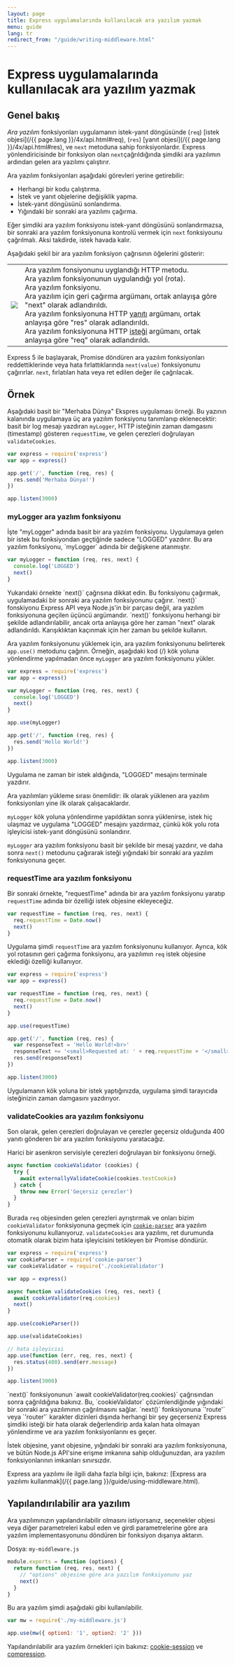 ```yaml
---
layout: page
title: Express uygulamalarında kullanılacak ara yazılım yazmak
menu: guide
lang: tr
redirect_from: "/guide/writing-middleware.html"
---
```

# Express uygulamalarında kullanılacak ara yazılım yazmak

<h2>Genel bakış</h2>

_Ara yazılım_ fonksiyonları uygulamanın istek-yanıt döngüsünde (`req`) [istek objesi](/{{ page.lang }}/4x/api.html#req), (`res`) [yanıt objesi](/{{ page.lang }}/4x/api.html#res), ve `next` metoduna sahip fonksiyonlardır. Express yönlendiricisinde bir fonksiyon olan `next`çağrıldığında şimdiki ara yazılımın ardından gelen ara yazılımı çalıştırır.

Ara yazılım fonksiyonları aşağıdaki görevleri yerine getirebilir:

* Herhangi bir kodu çalıştırma.
* İstek ve yanıt objelerine değişiklik yapma.
* İstek-yanıt döngüsünü sonlandırma.
* Yığındaki bir sonraki ara yazılımı çağırma.

Eğer şimdiki ara yazılım fonksiyonu istek-yanıt döngüsünü sonlandırmazsa, bir sonraki ara yazılım fonksiyonuna kontrolü vermek için `next` fonksiyounu çağrılmalı. Aksi takdirde, istek havada kalır.

Aşağıdaki şekil bir ara yazılım fonksiyon çağrısının öğelerini gösterir:

<table id="mw-fig">
<tr><td id="mw-fig-imgcell">
<img src="/images/express-mw.png" id="mw-fig-img" />
</td>
<td class="mw-fig-callouts">
<div class="callout" id="callout1">Ara yazılım fonsiyonunu uyglandığı HTTP metodu.</div>

<div class="callout" id="callout2">Ara yazılım fonksiyonunun uygulandığı yol (rota).</div>

<div class="callout" id="callout3">Ara yazılım fonksiyonu.</div>

<div class="callout" id="callout4">Ara yazılım için geri çağırma argümanı, ortak anlayışa göre "next" olarak adlandırıldı.</div>

<div class="callout" id="callout5">Ara yazılım fonksiyonuna HTTP <a href="/{{ page.lang }}/4x/api.html#res">yanıtı</a> argümanı, ortak anlayışa göre "res" olarak adlandırıldı.</div>

<div class="callout" id="callout6">Ara yazılım fonksiyonuna HTTP <a href="/{{ page.lang }}/4x/api.html#req">isteği</a> argümanı, ortak anlayışa göre "req" olarak adlandırıldı.</div>
</td></tr>
</table>

Express 5 ile başlayarak, Promise döndüren ara yazılım fonksiyonları reddettiklerinde veya hata fırlattıklarında `next(value)` fonksiyonunu çağırırlar. `next`, fırlatılan hata veya ret edilen değer ile çağrılacak.

<h2>Örnek</h2>

Aşağıdaki basit bir "Merhaba Dünya" Ekspres uygulaması örneği. Bu yazının kalanında uygulamaya üç ara yazılım fonksiyonu tanımlanıp eklenecektir: basit bir log mesajı yazdıran `myLogger`, HTTP isteğinin zaman damgasını (timestamp) gösteren `requestTime`, ve gelen çerezleri doğrulayan `validateCookies`.

```js
var express = require('express')
var app = express()

app.get('/', function (req, res) {
  res.send('Merhaba Dünya!')
})

app.listen(3000)
```

<h3>myLogger ara yazlım fonksiyonu</h3>
İşte "myLogger" adında basit bir ara yazılım fonksiyonu. Uygulamaya gelen bir istek bu fonksiyondan geçtiğinde sadece "LOGGED" yazdırır. Bu ara yazılım fonksiyonu, `myLogger` adında bir değişkene atanmıştır.

```js
var myLogger = function (req, res, next) {
  console.log('LOGGED')
  next()
}
```

<div class="doc-box doc-notice" markdown="1">
Yukarıdaki örnekte `next()` çağrısına dikkat edin. Bu fonksiyonu çağırmak, uygulamadaki bir sonraki ara yazılım fonksiyonunu çağırır. `next()` fonskiyonu Express API veya Node.js'in bir parçası değil, ara yazılım fonksiyonuna geçilen üçüncü argümandır. `next()` fonksiyonu herhangi bir şekilde adlandırılabilir, ancak orta anlayışa göre her zaman "next" olarak adlandırıldı. Karışıklıktan kaçınmak için her zaman bu şekilde kullanın.
</div>

Ara yazılım fonksiyonunu yüklemek için, ara yazılım fonksiyonunu belirterek `app.use()` metodunu çağırın.
Örneğin, aşağıdaki kod (/) kök yoluna yönlendirme yapılmadan önce `myLogger` ara yazılım fonksiyonunu yükler.

```js
var express = require('express')
var app = express()

var myLogger = function (req, res, next) {
  console.log('LOGGED')
  next()
}

app.use(myLogger)

app.get('/', function (req, res) {
  res.send('Hello World!')
})

app.listen(3000)
```

Uygulama ne zaman bir istek aldığında, "LOGGED" mesajını terminale yazdırır.

Ara yazılımları yükleme sırası önemlidir: ilk olarak yüklenen ara yazılım fonksiyonları yine ilk olarak çalışacaklardır.

`myLogger` kök yoluna yönlendirme yapıldıktan sonra yüklenirse, istek hiç ulaşmaz ve uygulama "LOGGED" mesajını yazdırmaz, çünkü kök yolu rota işleyicisi istek-yanıt döngüsünü sonlandırır.

`myLogger` ara yazılım fonksiyonu basit bir şekilde bir mesaj yazdırır, ve daha sonra `next()` metodunu çağırarak isteği yığındaki bir sonraki ara yazılım fonksiyonuna geçer.

<h3>requestTime ara yazılım fonksiyonu</h3>

Bir sonraki örnekte, "requestTime" adında bir ara yazılım fonksiyonu yaratıp `requestTime` adında bir özelliği istek objesine ekleyeceğiz.

```js
var requestTime = function (req, res, next) {
  req.requestTime = Date.now()
  next()
}
```

Uygulama şimdi `requestTime` ara yazılım fonksiyonunu kullanıyor. Ayrıca, kök yol rotasının geri çağırma fonksiyonu, ara yazılımın `req` istek objesine eklediği özelliği kullanıyor.

```js
var express = require('express')
var app = express()

var requestTime = function (req, res, next) {
  req.requestTime = Date.now()
  next()
}

app.use(requestTime)

app.get('/', function (req, res) {
  var responseText = 'Hello World!<br>'
  responseText += '<small>Requested at: ' + req.requestTime + '</small>'
  res.send(responseText)
})

app.listen(3000)
```

Uygulamanın kök yoluna bir istek yaptığınızda, uygulama şimdi tarayıcıda isteğinizin zaman damgasını yazdırıyor.

<h3>validateCookies ara yazılım fonksiyonu</h3>

Son olarak, gelen çerezleri doğrulayan ve çerezler geçersiz olduğunda 400 yanıtı gönderen bir ara yazılım fonksiyonu yaratacağız.

Harici bir asenkron servisiyle çerezleri doğrulayan bir fonksiyonu örneği.

```js
async function cookieValidator (cookies) {
  try {
    await externallyValidateCookie(cookies.testCookie)
  } catch {
    throw new Error('Geçersiz çerezler')
  }
}
```

Burada `req` objesinden gelen çerezleri ayrıştırmak ve onları bizim `cookieValidator` fonksiyonuna geçmek için [`cookie-parser`](/resources/middleware/cookie-parser.html) ara yazılım fonksiyonunu kullanıyoruz. `validateCookies` ara yazılımı, ret durumunda otomatik olarak bizim hata işleyicisini tetikleyen bir Promise döndürür.

```js
var express = require('express')
var cookieParser = require('cookie-parser')
var cookieValidator = require('./cookieValidator')

var app = express()

async function validateCookies (req, res, next) {
  await cookieValidator(req.cookies)
  next()
}

app.use(cookieParser())

app.use(validateCookies)

// hata işleyicisi
app.use(function (err, req, res, next) {
  res.status(400).send(err.message)
})

app.listen(3000)
```

<div class="doc-box doc-notice" markdown="1">
`next()` fonksiyonunun `await cookieValidator(req.cookies)` çağrısından sonra çağrıldığına bakınız. Bu, `cookieValidator` çözümlendiğinde yığındaki bir sonraki ara yazılımının çağrılmasını sağlar. `next()` fonksiyonuna `'route'` veya `'router'` karakter dizinleri dışında herhangi bir şey geçerseniz Express şimdiki isteği bir hata olarak değerlendirip arda kalan hata olmayan yönlendirme ve ara yazılım fonksiyonlarını es geçer.
</div>

İstek objesine, yanıt objesine, yığındaki bir sonraki ara yazılım fonksiyonuna, ve bütün Node.js API'sine erişme imkanına sahip olduğunuzdan, ara yazılım fonksiyonlarının imkanları sınırsızdır.

Express ara yazılımı ile ilgili daha fazla bilgi için, bakınız: [Express ara yazılımı kullanmak](/{{ page.lang }}/guide/using-middleware.html).

<h2>Yapılandırılabilir ara yazılım</h2>

Ara yazılımınızın yapılandırılabilir olmasını istiyorsanız, seçenekler objesi veya diğer parametreleri kabul eden ve girdi parametrelerine göre ara yazılım implementasyonunu döndüren bir fonksiyon dışarıya aktarın.

Dosya: `my-middleware.js`

```js
module.exports = function (options) {
  return function (req, res, next) {
    // "options" objesine göre ara yazılım fonksiyonunu yaz
    next()
  }
}
```

Bu ara yazılım şimdi aşağıdaki gibi kullanılabilir.

```js
var mw = require('./my-middleware.js')

app.use(mw({ option1: '1', option2: '2' }))
```

Yapılandırılabilir ara yazılım örnekleri için bakınız: [cookie-session](https://github.com/expressjs/cookie-session) ve [compression](https://github.com/expressjs/compression).
